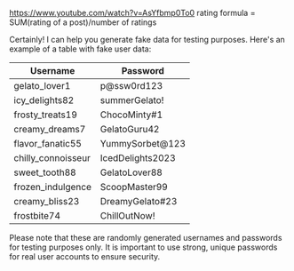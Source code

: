 https://www.youtube.com/watch?v=AsYfbmp0To0
rating formula = SUM(rating of a post)/number of ratings

Certainly! I can help you generate fake data for testing purposes. Here's an example of a table with fake user data:

| Username           | Password         |
| ------------------ | ---------------- |
| gelato_lover1      | p@ssw0rd123      |
| icy_delights82     | summerGelato!    |
| frosty_treats19    | ChocoMinty#1     |
| creamy_dreams7     | GelatoGuru42     |
| flavor_fanatic55   | YummySorbet@123  |
| chilly_connoisseur | IcedDelights2023 |
| sweet_tooth88      | GelatoLover88    |
| frozen_indulgence  | ScoopMaster99    |
| creamy_bliss23     | DreamyGelato#23  |
| frostbite74        | ChillOutNow!     |

Please note that these are randomly generated usernames and passwords for testing purposes only. It is important to use strong, unique passwords for real user accounts to ensure security.
